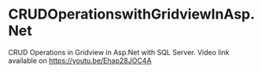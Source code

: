 # CRUDOperationswithGridviewInAsp.Net
CRUD Operations in Gridview in Asp.Net with SQL Server. Video link available on https://youtu.be/Ehap28JOC4A
